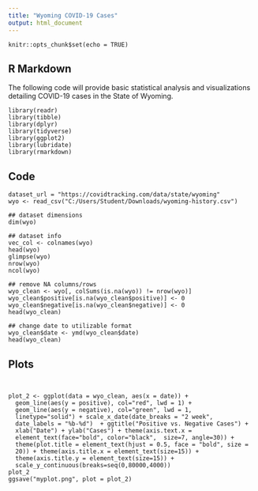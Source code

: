 ```yaml
---
title: "Wyoming COVID-19 Cases"
output: html_document
---
```


```{r setup, include=FALSE}
knitr::opts_chunk$set(echo = TRUE)
```

## R Markdown

The following code will provide basic statistical analysis and visualizations detailing COVID-19 cases in the State of Wyoming. 

```{r, warning=FALSE,message=FALSE}
library(readr)
library(tibble)
library(dplyr)
library(tidyverse)
library(ggplot2)
library(lubridate)
library(rmarkdown)
```

## Code

```{r, echo=TRUE}
dataset_url = "https://covidtracking.com/data/state/wyoming"
wyo <- read_csv("C:/Users/Student/Downloads/wyoming-history.csv")

## dataset dimensions
dim(wyo)

## dataset info
vec_col <- colnames(wyo)
head(wyo)
glimpse(wyo)
nrow(wyo)
ncol(wyo)

## remove NA columns/rows
wyo_clean <- wyo[, colSums(is.na(wyo)) != nrow(wyo)]
wyo_clean$positive[is.na(wyo_clean$positive)] <- 0
wyo_clean$negative[is.na(wyo_clean$negative)] <- 0
head(wyo_clean)

## change date to utilizable format
wyo_clean$date <- ymd(wyo_clean$date)
head(wyo_clean)
```

## Plots
```{r message=FALSE}


plot_2 <- ggplot(data = wyo_clean, aes(x = date)) +
  geom_line(aes(y = positive), col="red", lwd = 1) +
  geom_line(aes(y = negative), col="green", lwd = 1,
  linetype="solid") + scale_x_date(date_breaks = "2 week",
  date_labels = "%b-%d")  + ggtitle("Positive vs. Negative Cases") + 
  xlab("Date") + ylab("Cases") + theme(axis.text.x =
  element_text(face="bold", color="black",  size=7, angle=30)) +   
  theme(plot.title = element_text(hjust = 0.5, face = "bold", size = 
  20)) + theme(axis.title.x = element_text(size=15)) +
  theme(axis.title.y = element_text(size=15)) +
  scale_y_continuous(breaks=seq(0,80000,4000))
plot_2
ggsave("myplot.png", plot = plot_2)
```
